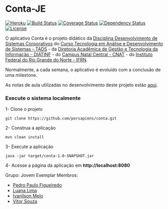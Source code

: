 Conta-JE
====

[![Heroku](https://heroku-badge.herokuapp.com/?app=conta-je)](http://conta-je.herokuapp.com)
[![Build Status](https://travis-ci.org/ivmelo/conta-je.svg?branch=master)](https://travis-ci.org/ivmelo/conta-je)
[![Coverage Status](https://coveralls.io/repos/github/ivmelo/conta-je/badge.svg?branch=master)](https://coveralls.io/github/ivmelo/conta-je?branch=master)
[![Dependency Status](https://www.versioneye.com/user/projects/57ea746679806f003983584c/badge.svg?style=flat-square)](https://www.versioneye.com/user/projects/57ea746679806f003983584c)
[![License](http://img.shields.io/:license-apache-blue.svg)](http://www.apache.org/licenses/LICENSE-2.0.html)

O aplicativo Conta é o projeto didático da [Disciplina Desenvolvimento de Sistemas Corporativos](http://diatinf.ifrn.edu.br/lib/exe/fetch.php?media=cursos:superiores:tads:curso2012:ementas:05_desenvolvimento_de_sistemas_coorporativos.pdf) do [Curso Tecnologia em Análise e Desenvolvimento de Sistemas - TADS](http://diatinf.ifrn.edu.br/doku.php?id=cursos:superiores:tads:start) - da [Diretoria Acadêmica de Gestão e Tecnologia da Informação - DIATINF](http://diatinf.ifrn.edu.br) - do [Campus Natal Central - CNAT](http://portal.ifrn.edu.br/campus/natalcentral) - do [Instituto Federal do Rio Grande do Norte - IFRN](http://portal.ifrn.edu.br/).

Normalmente, a cada semana, o aplicativo é evoluído com a conclusão de uma milestone.

As notas de aula utilizadas no desenvolvimento deste projeto estão [aqui](https://docente.ifrn.edu.br/marcelofernandes/disciplinas/desenvolvimento-de-sistemas-corporativos-dsc).

### Execute o sistema localmente

1- Clone o projeto
```Shell
git clone https://github.com/persapiens/conta.git
```

2- Construa a aplicação
```Shell
mvn clean install
```

3- Execute a aplicação
```Shell
java -jar target/conta-1.0-SNAPSHOT.jar
```

4- Acesse a página da aplicação em **http://localhost:8080**

Grupo: Jovem Exemplar
Membros:
- [Pedro Paulo Figueiredo](https://github.com/pedrupawlo)
- [Luana Lima](https://github.com/luluanacarla)
- [Ivanilson Melo](https://github.com/ivmelo)
- [Vítor Souza](https://github.com/zvitor)
